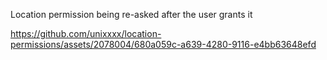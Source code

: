 Location permission being re-asked after the user grants it



https://github.com/unixxxx/location-permissions/assets/2078004/680a059c-a639-4280-9116-e4bb63648efd

